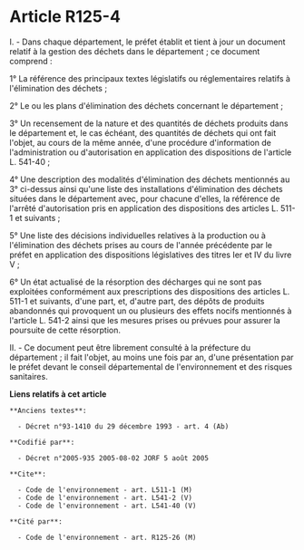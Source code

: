 # Article R125-4

I. - Dans chaque département, le préfet établit et tient à jour un document relatif à la gestion des déchets dans le
département ; ce document comprend :

1° La référence des principaux textes législatifs ou réglementaires relatifs à l'élimination des déchets ;

2° Le ou les plans d'élimination des déchets concernant le département ;

3° Un recensement de la nature et des quantités de déchets produits dans le département et, le cas échéant, des quantités de
déchets qui ont fait l'objet, au cours de la même année, d'une procédure d'information de l'administration ou d'autorisation
en application des dispositions de l'article L. 541-40 ;

4° Une description des modalités d'élimination des déchets mentionnés au 3° ci-dessus ainsi qu'une liste des installations
d'élimination des déchets situées dans le département avec, pour chacune d'elles, la référence de l'arrêté d'autorisation
pris en application des dispositions des articles L. 511-1 et suivants ;

5° Une liste des décisions individuelles relatives à la production ou à l'élimination des déchets prises au cours de l'année
précédente par le préfet en application des dispositions législatives des titres Ier et IV du livre V ;

6° Un état actualisé de la résorption des décharges qui ne sont pas exploitées conformément aux prescriptions des
dispositions des articles L. 511-1 et suivants, d'une part, et, d'autre part, des dépôts de produits abandonnés qui
provoquent un ou plusieurs des effets nocifs mentionnés à l'article L. 541-2 ainsi que les mesures prises ou prévues pour
assurer la poursuite de cette résorption.

II. - Ce document peut être librement consulté à la préfecture du département ; il fait l'objet, au moins une fois par an,
d'une présentation par le préfet devant le conseil départemental de l'environnement et des risques sanitaires.

**Liens relatifs à cet article**

	**Anciens textes**:

	  - Décret n°93-1410 du 29 décembre 1993 - art. 4 (Ab)

	**Codifié par**:

	  - Décret n°2005-935 2005-08-02 JORF 5 août 2005

	**Cite**:

	  - Code de l'environnement - art. L511-1 (M)
	  - Code de l'environnement - art. L541-2 (V)
	  - Code de l'environnement - art. L541-40 (V)

	**Cité par**:

	  - Code de l'environnement - art. R125-26 (M)
